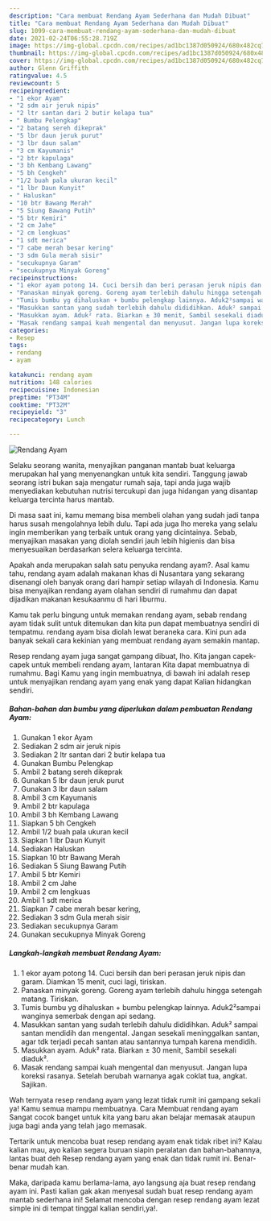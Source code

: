 ```yaml
---
description: "Cara membuat Rendang Ayam Sederhana dan Mudah Dibuat"
title: "Cara membuat Rendang Ayam Sederhana dan Mudah Dibuat"
slug: 1099-cara-membuat-rendang-ayam-sederhana-dan-mudah-dibuat
date: 2021-02-24T06:55:28.719Z
image: https://img-global.cpcdn.com/recipes/ad1bc1387d050924/680x482cq70/rendang-ayam-foto-resep-utama.jpg
thumbnail: https://img-global.cpcdn.com/recipes/ad1bc1387d050924/680x482cq70/rendang-ayam-foto-resep-utama.jpg
cover: https://img-global.cpcdn.com/recipes/ad1bc1387d050924/680x482cq70/rendang-ayam-foto-resep-utama.jpg
author: Glenn Griffith
ratingvalue: 4.5
reviewcount: 5
recipeingredient:
- "1 ekor Ayam"
- "2 sdm air jeruk nipis"
- "2 ltr santan dari 2 butir kelapa tua"
- " Bumbu Pelengkap"
- "2 batang sereh dikeprak"
- "5 lbr daun jeruk purut"
- "3 lbr daun salam"
- "3 cm Kayumanis"
- "2 btr kapulaga"
- "3 bh Kembang Lawang"
- "5 bh Cengkeh"
- "1/2 buah pala ukuran kecil"
- "1 lbr Daun Kunyit"
- " Haluskan"
- "10 btr Bawang Merah"
- "5 Siung Bawang Putih"
- "5 btr Kemiri"
- "2 cm Jahe"
- "2 cm lengkuas"
- "1 sdt merica"
- "7 cabe merah besar kering"
- "3 sdm Gula merah sisir"
- "secukupnya Garam"
- "secukupnya Minyak Goreng"
recipeinstructions:
- "1 ekor ayam potong 14. Cuci bersih dan beri perasan jeruk nipis dan garam. Diamkan 15 menit, cuci lagi, tiriskan."
- "Panaskan minyak goreng. Goreng ayam terlebih dahulu hingga setengah matang. Tiriskan."
- "Tumis bumbu yg dihaluskan + bumbu pelengkap lainnya. Aduk2²sampai wanginya semerbak dengan api sedang."
- "Masukkan santan yang sudah terlebih dahulu dididihkan. Aduk² sampai santan mendidih dan mengental. Jangan sesekali meninggalkan santan, agar tdk terjadi pecah santan atau santannya tumpah karena mendidih."
- "Masukkan ayam. Aduk² rata. Biarkan ± 30 menit, Sambil sesekali diaduk²."
- "Masak rendang sampai kuah mengental dan menyusut. Jangan lupa koreksi rasanya. Setelah berubah warnanya agak coklat tua, angkat. Sajikan."
categories:
- Resep
tags:
- rendang
- ayam

katakunci: rendang ayam 
nutrition: 148 calories
recipecuisine: Indonesian
preptime: "PT34M"
cooktime: "PT32M"
recipeyield: "3"
recipecategory: Lunch

---
```



![Rendang Ayam](https://img-global.cpcdn.com/recipes/ad1bc1387d050924/680x482cq70/rendang-ayam-foto-resep-utama.jpg)

Selaku seorang wanita, menyajikan panganan mantab buat keluarga merupakan hal yang menyenangkan untuk kita sendiri. Tanggung jawab seorang istri bukan saja mengatur rumah saja, tapi anda juga wajib menyediakan kebutuhan nutrisi tercukupi dan juga hidangan yang disantap keluarga tercinta harus mantab.

Di masa  saat ini, kamu memang bisa membeli olahan yang sudah jadi tanpa harus susah mengolahnya lebih dulu. Tapi ada juga lho mereka yang selalu ingin memberikan yang terbaik untuk orang yang dicintainya. Sebab, menyajikan masakan yang diolah sendiri jauh lebih higienis dan bisa menyesuaikan berdasarkan selera keluarga tercinta. 



Apakah anda merupakan salah satu penyuka rendang ayam?. Asal kamu tahu, rendang ayam adalah makanan khas di Nusantara yang sekarang disenangi oleh banyak orang dari hampir setiap wilayah di Indonesia. Kamu bisa menyajikan rendang ayam olahan sendiri di rumahmu dan dapat dijadikan makanan kesukaanmu di hari liburmu.

Kamu tak perlu bingung untuk memakan rendang ayam, sebab rendang ayam tidak sulit untuk ditemukan dan kita pun dapat membuatnya sendiri di tempatmu. rendang ayam bisa diolah lewat beraneka cara. Kini pun ada banyak sekali cara kekinian yang membuat rendang ayam semakin mantap.

Resep rendang ayam juga sangat gampang dibuat, lho. Kita jangan capek-capek untuk membeli rendang ayam, lantaran Kita dapat membuatnya di rumahmu. Bagi Kamu yang ingin membuatnya, di bawah ini adalah resep untuk menyajikan rendang ayam yang enak yang dapat Kalian hidangkan sendiri.

<!--inarticleads1-->

##### Bahan-bahan dan bumbu yang diperlukan dalam pembuatan Rendang Ayam:

1. Gunakan 1 ekor Ayam
1. Sediakan 2 sdm air jeruk nipis
1. Sediakan 2 ltr santan dari 2 butir kelapa tua
1. Gunakan  Bumbu Pelengkap
1. Ambil 2 batang sereh dikeprak
1. Gunakan 5 lbr daun jeruk purut
1. Gunakan 3 lbr daun salam
1. Ambil 3 cm Kayumanis
1. Ambil 2 btr kapulaga
1. Ambil 3 bh Kembang Lawang
1. Siapkan 5 bh Cengkeh
1. Ambil 1/2 buah pala ukuran kecil
1. Siapkan 1 lbr Daun Kunyit
1. Sediakan  Haluskan
1. Siapkan 10 btr Bawang Merah
1. Sediakan 5 Siung Bawang Putih
1. Ambil 5 btr Kemiri
1. Ambil 2 cm Jahe
1. Ambil 2 cm lengkuas
1. Ambil 1 sdt merica
1. Siapkan 7 cabe merah besar kering,
1. Sediakan 3 sdm Gula merah sisir
1. Sediakan secukupnya Garam
1. Gunakan secukupnya Minyak Goreng




<!--inarticleads2-->

##### Langkah-langkah membuat Rendang Ayam:

1. 1 ekor ayam potong 14. Cuci bersih dan beri perasan jeruk nipis dan garam. Diamkan 15 menit, cuci lagi, tiriskan.
1. Panaskan minyak goreng. Goreng ayam terlebih dahulu hingga setengah matang. Tiriskan.
1. Tumis bumbu yg dihaluskan + bumbu pelengkap lainnya. Aduk2²sampai wanginya semerbak dengan api sedang.
1. Masukkan santan yang sudah terlebih dahulu dididihkan. Aduk² sampai santan mendidih dan mengental. Jangan sesekali meninggalkan santan, agar tdk terjadi pecah santan atau santannya tumpah karena mendidih.
1. Masukkan ayam. Aduk² rata. Biarkan ± 30 menit, Sambil sesekali diaduk².
1. Masak rendang sampai kuah mengental dan menyusut. Jangan lupa koreksi rasanya. Setelah berubah warnanya agak coklat tua, angkat. Sajikan.




Wah ternyata resep rendang ayam yang lezat tidak rumit ini gampang sekali ya! Kamu semua mampu membuatnya. Cara Membuat rendang ayam Sangat cocok banget untuk kita yang baru akan belajar memasak ataupun juga bagi anda yang telah jago memasak.

Tertarik untuk mencoba buat resep rendang ayam enak tidak ribet ini? Kalau kalian mau, ayo kalian segera buruan siapin peralatan dan bahan-bahannya, lantas buat deh Resep rendang ayam yang enak dan tidak rumit ini. Benar-benar mudah kan. 

Maka, daripada kamu berlama-lama, ayo langsung aja buat resep rendang ayam ini. Pasti kalian gak akan menyesal sudah buat resep rendang ayam mantab sederhana ini! Selamat mencoba dengan resep rendang ayam lezat simple ini di tempat tinggal kalian sendiri,ya!.

